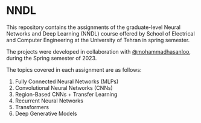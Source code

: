 # NNDL
This repository contains the assignments of the graduate-level Neural Networks and Deep Learning (NNDL) course offered by School of Electrical and Computer Engineering at the University of Tehran in spring semester.

The projects were developed in collaboration with [@mohammadhasanloo](https://github.com/mohammadhasanloo), during the Spring semester of 2023.

The topics covered in each assignment are as follows:
1. Fully Connected Neural Networks (MLPs)
2. Convolutional Neural Networks (CNNs)
3. Region-Based CNNs + Transfer Learning
4. Recurrent Neural Networks
5. Transformers
6. Deep Generative Models
